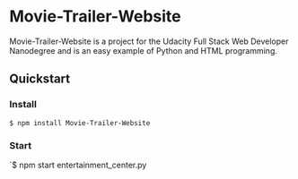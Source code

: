 # Movie-Trailer-Website
Movie-Trailer-Website is a project for the Udacity Full Stack Web Developer Nanodegree and is an easy example of Python and HTML programming.
## Quickstart
### Install
`$ npm install Movie-Trailer-Website`
### Start
`$ npm start entertainment_center.py
